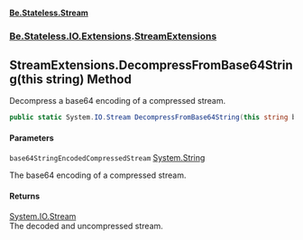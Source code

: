 #### [Be.Stateless.Stream](README.md 'README')
### [Be.Stateless.IO.Extensions](Be.Stateless.IO.Extensions.md 'Be.Stateless.IO.Extensions').[StreamExtensions](StreamExtensions.md 'Be.Stateless.IO.Extensions.StreamExtensions')

## StreamExtensions.DecompressFromBase64String(this string) Method

Decompress a base64 encoding of a compressed stream.

```csharp
public static System.IO.Stream DecompressFromBase64String(this string base64StringEncodedCompressedStream);
```
#### Parameters

<a name='Be.Stateless.IO.Extensions.StreamExtensions.DecompressFromBase64String(thisstring).base64StringEncodedCompressedStream'></a>

`base64StringEncodedCompressedStream` [System.String](https://docs.microsoft.com/en-us/dotnet/api/System.String 'System.String')

The base64 encoding of a compressed stream.

#### Returns
[System.IO.Stream](https://docs.microsoft.com/en-us/dotnet/api/System.IO.Stream 'System.IO.Stream')  
The decoded and uncompressed stream.